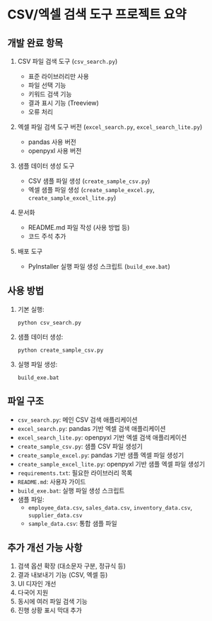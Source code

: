 # CSV/엑셀 검색 도구 프로젝트 요약

## 개발 완료 항목

1. CSV 파일 검색 도구 (`csv_search.py`)
   - 표준 라이브러리만 사용
   - 파일 선택 기능
   - 키워드 검색 기능
   - 결과 표시 기능 (Treeview)
   - 오류 처리

2. 엑셀 파일 검색 도구 버전 (`excel_search.py`, `excel_search_lite.py`)
   - pandas 사용 버전
   - openpyxl 사용 버전

3. 샘플 데이터 생성 도구
   - CSV 샘플 파일 생성 (`create_sample_csv.py`)
   - 엑셀 샘플 파일 생성 (`create_sample_excel.py`, `create_sample_excel_lite.py`)

4. 문서화
   - README.md 파일 작성 (사용 방법 등)
   - 코드 주석 추가

5. 배포 도구
   - PyInstaller 실행 파일 생성 스크립트 (`build_exe.bat`)

## 사용 방법

1. 기본 실행:
   ```
   python csv_search.py
   ```

2. 샘플 데이터 생성:
   ```
   python create_sample_csv.py
   ```

3. 실행 파일 생성:
   ```
   build_exe.bat
   ```

## 파일 구조

- `csv_search.py`: 메인 CSV 검색 애플리케이션
- `excel_search.py`: pandas 기반 엑셀 검색 애플리케이션
- `excel_search_lite.py`: openpyxl 기반 엑셀 검색 애플리케이션
- `create_sample_csv.py`: 샘플 CSV 파일 생성기
- `create_sample_excel.py`: pandas 기반 샘플 엑셀 파일 생성기
- `create_sample_excel_lite.py`: openpyxl 기반 샘플 엑셀 파일 생성기
- `requirements.txt`: 필요한 라이브러리 목록
- `README.md`: 사용자 가이드
- `build_exe.bat`: 실행 파일 생성 스크립트
- 샘플 파일:
  - `employee_data.csv`, `sales_data.csv`, `inventory_data.csv`, `supplier_data.csv`
  - `sample_data.csv`: 통합 샘플 파일

## 추가 개선 가능 사항

1. 검색 옵션 확장 (대소문자 구분, 정규식 등)
2. 결과 내보내기 기능 (CSV, 엑셀 등)
3. UI 디자인 개선
4. 다국어 지원
5. 동시에 여러 파일 검색 기능
6. 진행 상황 표시 막대 추가 